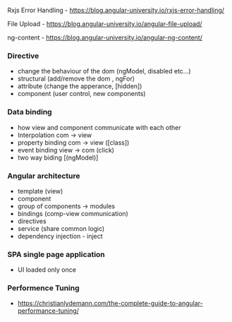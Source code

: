 Rxjs Error Handling - https://blog.angular-university.io/rxjs-error-handling/

File Upload - https://blog.angular-university.io/angular-file-upload/

ng-content - https://blog.angular-university.io/angular-ng-content/


### Directive
- change the behaviour of the dom (ngModel, disabled etc...)
- structural (add/remove the dom , ngFor)
- attribute (change the apperance, [hidden])
- component (user control, new components)

### Data binding
- how view and component communicate with each other
- Interpolation com -> view
- property binding com -> view ([class])
- event binding view -> com (click)
- two way biding [(ngModel)]

### Angular architecture
- template (view)
- component
- group of components -> modules
- bindings (comp-view communication)
- directives
- service (share common logic) 
- dependency injection - inject


### SPA single page application
- UI loaded only once


### Performence Tuning
- https://christianlydemann.com/the-complete-guide-to-angular-performance-tuning/